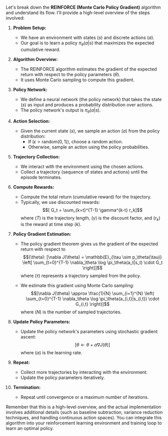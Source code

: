Let's break down the **REINFORCE (Monte Carlo Policy Gradient)** algorithm and understand its flow. I'll provide a high-level overview of the steps involved:

1. **Problem Setup:**
    - We have an environment with states ($s$) and discrete actions ($a$).
    - Our goal is to learn a policy $\pi_\theta(a|s)$ that maximizes the expected cumulative reward.

2. **Algorithm Overview:**
    - The REINFORCE algorithm estimates the gradient of the expected return with respect to the policy parameters $(\theta)$.
    - It uses Monte Carlo sampling to compute this gradient.

3. **Policy Network:**
    - We define a neural network (the policy network) that takes the state ($s$) as input and produces a probability distribution over actions.
    - The policy network's output is $\pi_\theta(a|s)$.

4. **Action Selection:**
    - Given the current state ($s$), we sample an action ($a$) from the policy distribution:
        - If ($\epsilon > \text{random}(0, 1)$), choose a random action.
        - Otherwise, sample an action using the policy probabilities.

5. **Trajectory Collection:**
    - We interact with the environment using the chosen actions.
    - Collect a trajectory (sequence of states and actions) until the episode terminates.

6. **Compute Rewards:**
    - Compute the total return (cumulative reward) for the trajectory.
    - Typically, we use discounted rewards: $$[ G_t = \sum_{k=t}^{T-1} \gamma^{k-t} r_k]$$
        where ($T$) is the trajectory length, ($\gamma$) is the discount factor, and ($r_k$) is the reward at time step ($k$).

7. **Policy Gradient Estimation:**
    - The policy gradient theorem gives us the gradient of the expected return with respect to $$(\theta):
        [\nabla J(\theta) = \mathbb{E}_{\tau \sim p_\theta(\tau)} \left[ \sum_{t=0}^{T-1} \nabla_\theta \log \pi_\theta(a_t|s_t) \cdot G_t \right]]$$ where ($\tau$) represents a trajectory sampled from the policy.

    - We estimate this gradient using Monte Carlo sampling:
        $$[\nabla J(\theta) \approx \frac{1}{N} \sum_{i=1}^{N} \left( \sum_{t=0}^{T-1} \nabla_\theta \log \pi_\theta(a_{i,t}|s_{i,t}) \cdot G_{i,t} \right)]$$
        where ($N$) is the number of sampled trajectories.

8. **Update Policy Parameters:**
    - Update the policy network's parameters using stochastic gradient ascent:
        $$[\theta \leftarrow \theta + \alpha \nabla J(\theta)]$$
        where ($\alpha$) is the learning rate.

9. **Repeat:**
    - Collect more trajectories by interacting with the environment.
    - Update the policy parameters iteratively.

10. **Termination:**
    - Repeat until convergence or a maximum number of iterations.

Remember that this is a high-level overview, and the actual implementation involves additional details (such as baseline subtraction, variance reduction techniques, and handling continuous action spaces). You can integrate this algorithm into your reinforcement learning environment and training loop to learn an optimal policy.
